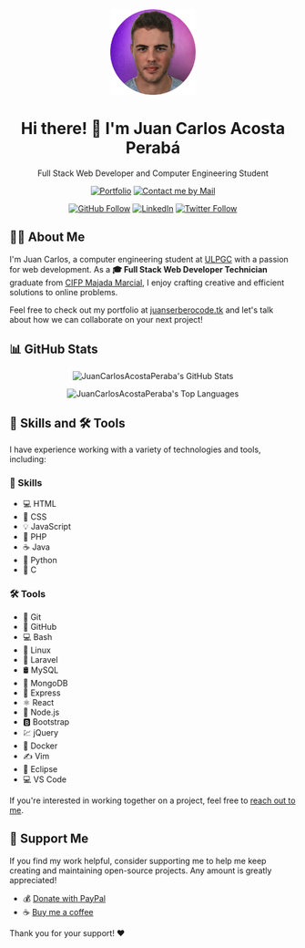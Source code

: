 <div align="center">

  <img src="./fotoPerfil-fondoLila.png" atl="Juan Carlos Acosta Peraba Profile Picture" width="150px">
  
  # Hi there! 👋 I'm Juan Carlos Acosta Perabá
  
  Full Stack Web Developer and Computer Engineering Student

  [![Portfolio](https://img.shields.io/badge/-Portfolio-5849BE?style=for-the-badge&logo=firefox&logoColor=white)](https://juanserberocode.tk)
  [![Contact me by Mail](https://img.shields.io/badge/-Contact%20me-DC3545?style=for-the-badge&logo=gmail&logoColor=white)](mailto:juancarlos.ap.dev@gmail.com)

  [![GitHub Follow](https://img.shields.io/github/followers/JuanCarlosAcostaPeraba?label=GitHub&logo=github&style=social)](https://github.com/JuanCarlosAcostaPeraba)
  [![LinkedIn](https://img.shields.io/badge/-LinkedIn-0077B5?style=for-the-social&logo=linkedin&logoColor=white)](https://www.linkedin.com/in/juancarlosacostaperaba/)
  [![Twitter Follow](https://img.shields.io/twitter/follow/jcap_dev?label=Twitter&logo=Twitter&style=social)](https://twitter.com/jcap_dev)

</div>

## 🙋‍♂️ About Me

I'm Juan Carlos, a computer engineering student at [ULPGC](https://www.ulpgc.es/) with a passion for web development. As a **🎓 Full Stack Web Developer Technician** graduate from [CIFP Majada Marcial](https://cifpmajadamarcial.com/), I enjoy crafting creative and efficient solutions to online problems.

Feel free to check out my portfolio at [juanserberocode.tk](https://juanserberocode.tk) and let's talk about how we can collaborate on your next project!

## 📊 GitHub Stats

<div align="center">

![JuanCarlosAcostaPeraba's GitHub Stats](https://github-readme-stats.vercel.app/api?username=JuanCarlosAcostaPeraba&show_icons=true&theme=default&include_all_commits=true&custom_title=JuanCarlosAcostaPeraba%27s+GitHub+Stats)

![JuanCarlosAcostaPeraba's Top Languages](https://github-readme-stats.vercel.app/api/top-langs/?username=JuanCarlosAcostaPeraba&layout=compact&theme=default&custom_title=JuanCarlosAcostaPeraba%27s+Most+Used+Languages)

</div>


## 💪 Skills and 🛠️ Tools

I have experience working with a variety of technologies and tools, including:

### 💪 Skills

- 💻 HTML
- 🎨 CSS
- 💡 JavaScript
- 💾 PHP
- ☕ Java
- 🐍 Python
- 🔢 C

### 🛠️ Tools

- 🔗 Git
- 🐙 GitHub
- 💻 Bash
- 🐧 Linux
- 🚀 Laravel
- 🛢️ MySQL
- 🍃 MongoDB
- 🚂 Express
- ⚛️ React
- 📡 Node.js
- 🅱️ Bootstrap
- 💹 jQuery
- 🐳 Docker
- ✍️ Vim
- 🌙 Eclipse
- 💻 VS Code

If you're interested in working together on a project, feel free to [reach out to me](mailto:juancarlos.ap.dev@gmail.com).

## 🤝 Support Me

If you find my work helpful, consider supporting me to help me keep creating and maintaining open-source projects. Any amount is greatly appreciated!

- 💰 [Donate with PayPal](https://www.paypal.com/donate/?hosted_button_id=S6TK2Q4KLJ27W)
- ☕️ [Buy me a coffee](https://www.buymeacoffee.com/juanserbero)

Thank you for your support! ❤️
